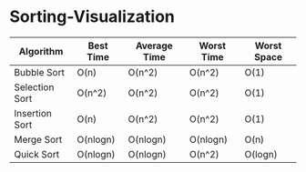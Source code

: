 # Sorting-Visualization

| Algorithm | Best Time | Average Time | Worst Time | Worst Space
| ----- | ----- | ----- | ----- | ----- |
| Bubble Sort | O(n) | O(n^2) | O(n^2) | O(1) |
| Selection Sort | O(n^2) | O(n^2) | O(n^2) | O(1) |
| Insertion Sort | O(n) | O(n^2) | O(n^2) | O(1) |
| Merge Sort | O(nlogn) | O(nlogn) | O(nlogn) | O(n) |
| Quick Sort | O(nlogn) | O(nlogn) | O(n^2) | O(logn) |
